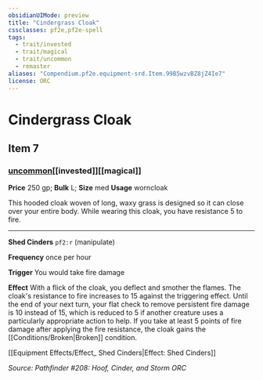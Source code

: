 ```yaml
---
obsidianUIMode: preview
title: "Cindergrass Cloak"
cssclasses: pf2e,pf2e-spell
tags:
  - trait/invested
  - trait/magical
  - trait/uncommon
  - remaster
aliases: "Compendium.pf2e.equipment-srd.Item.99B5wzvBZ8jZ4Ie7"
license: ORC
---
```

# Cindergrass Cloak
## Item 7
### [uncommon](uncommon "Uncommon Rarity Trait")[[invested]][[magical]]


**Price** 250 gp; 
**Bulk** L; **Size** med
**Usage** worncloak

This hooded cloak woven of long, waxy grass is designed so it can close over your entire body. While wearing this cloak, you have resistance 5 to fire.

* * *

**Shed Cinders** `pf2:r` (manipulate)

**Frequency** once per hour

**Trigger** You would take fire damage

**Effect** With a flick of the cloak, you deflect and smother the flames. The cloak's resistance to fire increases to 15 against the triggering effect. Until the end of your next turn, your flat check to remove persistent fire damage is 10 instead of 15, which is reduced to 5 if another creature uses a particularly appropriate action to help. If you take at least 5 points of fire damage after applying the fire resistance, the cloak gains the [[Conditions/Broken|Broken]] condition.

[[Equipment Effects/Effect_ Shed Cinders|Effect: Shed Cinders]]

*Source: Pathfinder #208: Hoof, Cinder, and Storm*
*ORC*